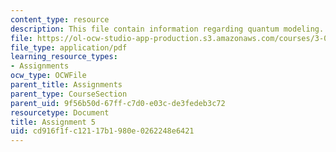 ```yaml
---
content_type: resource
description: This file contain information regarding quantum modeling.
file: https://ol-ocw-studio-app-production.s3.amazonaws.com/courses/3-021j-introduction-to-modeling-and-simulation-spring-2012/cd916f1fc12117b1980e0262248e6421_MIT3_021JS12_HW5.pdf
file_type: application/pdf
learning_resource_types:
- Assignments
ocw_type: OCWFile
parent_title: Assignments
parent_type: CourseSection
parent_uid: 9f56b50d-67ff-c7d0-e03c-de3fedeb3c72
resourcetype: Document
title: Assignment 5
uid: cd916f1f-c121-17b1-980e-0262248e6421
---
```

